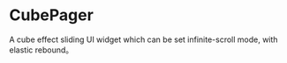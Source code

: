 # CubePager
A cube effect sliding UI widget which can be set infinite-scroll mode, with elastic rebound。
